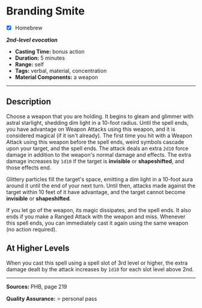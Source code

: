 # Branding Smite
- [x] Homebrew

***2nd-level evocation***
- **Casting Time:** bonus action
- **Duration:** 5 minutes
- **Range:** self
- **Tags:** verbal, material, concentration
- **Material Components:** a weapon

---

## Description
Choose a weapon that you are holding.
It begins to gleam and glimmer with astral starlight, shedding dim light in a 10-foot radius.
Until the spell ends, you have advantage on Weapon Attacks using this weapon, and it is considered magical (if it isn't already).
The first time you hit with a Weapon Attack using this weapon before the spell ends, weird symbols cascade upon your target, and the spell ends.
The attack deals an extra `2d10` force damage in addition to the weapon's normal damage and effects.
The extra damage increases by `1d10` if the target is **invisible** or **shapeshifted**, and those effects end.

Glittery particles fill the target's space, emitting a dim light in a 10-foot aura around it until the end of your next turn.
Until then, attacks made against the target within 10 feet of it have advantage, and the target cannot become **invisible** or **shapeshifted**.

If you let go of the weapon, its magic dissipates, and the spell ends.
It also ends if you make a Ranged Attack with the weapon and miss.
Whenever this spell ends, you can immediately cast it again using the same weapon (no action required).

## At Higher Levels
When you cast this spell using a spell slot of 3rd level or higher, the extra damage dealt by the attack increases by `1d10` for each slot level above 2nd.

---

**Sources:** PHB, page 219

**Quality Assurance:** :star: personal pass
